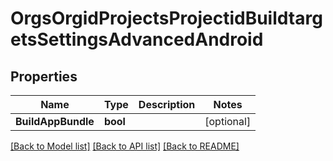 # OrgsOrgidProjectsProjectidBuildtargetsSettingsAdvancedAndroid

## Properties

Name | Type | Description | Notes
------------ | ------------- | ------------- | -------------
**BuildAppBundle** | **bool** |  | [optional] 

[[Back to Model list]](../README.md#documentation-for-models) [[Back to API list]](../README.md#documentation-for-api-endpoints) [[Back to README]](../README.md)


